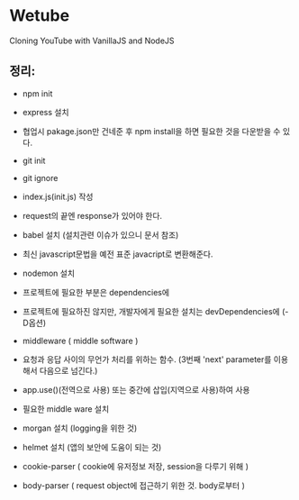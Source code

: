 # Wetube

Cloning YouTube with VanillaJS and NodeJS

## 정리:

+ npm init
+ express 설치

 + 협업시 pakage.json만 건네준 후 npm install을 하면 필요한 것을 다운받을 수 있다.


+ git init
+ git ignore
+ index.js(init.js) 작성
 + request의 끝엔 response가 있어야 한다.

+ babel 설치 (설치관련 이슈가 있으니 문서 참조)
 + 최신 javascript문법을 예전 표준 javacript로 변환해준다.
+ nodemon 설치
 + 프로젝트에 필요한 부분은 dependencies에 
 + 프로젝트에 필요하진 않지만, 개발자에게 필요한 설치는 devDependencies에
(-D옵션)

 + middleware ( middle software )
 + 요청과 응답 사이의 무언가 처리를 위하는 함수. (3번째 'next' parameter를 이용해서 다음으로 넘긴다.)
 + app.use()(전역으로 사용) 또는 중간에 삽입(지역으로 사용)하여 사용
+ 필요한 middle ware 설치
 + morgan 설치 (logging을 위한 것)
 + helmet 설치 (앱의 보안에 도움이 되는 것)
 + cookie-parser ( cookie에 유저정보 저장, session을 다루기 위해 )
 + body-parser ( request object에 접근하기 위한 것. body로부터 )
  

